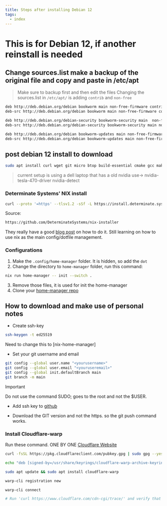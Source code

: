 ```yaml
---
title: Steps after installing Debian 12
tags:
  - index
---
```


# This is for Debian 12, if another reinstall is needed

## Change sources.list make a backup of the original file and copy and paste in /etc/apt

> Make sure to backup first and then edit the files
> Changing the sources.list in `/etc/apt/` is adding `contrib` and `non-free`

```txt
deb http://deb.debian.org/debian bookworm main non-free-firmware contrib non-free
deb-src http://deb.debian.org/debian bookworm main non-free-firmware contrib non-free

deb http://deb.debian.org/debian-security bookworm-security main  non-free-firmware contrib non-free
deb-src http://deb.debian.org/debian-security bookworm-security main non-free-firmware contrib non-free

deb http://deb.debian.org/debian bookworm-updates main non-free-firmware contrib non-free
deb-src http://deb.debian.org/debian bookworm-updates main non-free-firmware contrib non-free
```

## post debian 12 install to download

```bash
sudo apt install curl wget git micro btop build-essential cmake gcc make clang pandoc zlib1g-dev libffi-dev libffi8 libgmp-dev libgmp10 libncurses-dev libncurses5 libtinfo5 autoconf automake libncurses5-dev libssl-dev libwxgtk3.2-dev libgl1-mesa-dev libglu1-mesa-dev libpng-dev libssh-dev unixodbc-dev xsltproc fop default-jdk inotify-tools libyaml-dev rlwrap ripgrep papirus-icon-theme numix-icon-theme tango-icon-theme numix-icon-theme-circle arc-theme libsdl2-dev libsdl2-image-dev libsdl2-ttf-dev fonts-arphic-ukai fonts-arphic-uming fonts-ipafont-mincho fonts-ipafont-gothic fonts-unfonts-core fonts-unfonts-extra bison flex fonts-tlwg-garuda m4 libwxgtk-webview3.2-dev libxml2-utils openjdk-17-jdk

```

> current setup is using a dell laptop that has a old nvidia
> use-> nvidia-tesla-470-driver
> nvidia-detect

### Determinate Systems' NIX install

```bash
curl --proto '=https' --tlsv1.2 -sSf -L https://install.determinate.systems/nix | sh -s -- install
```

Source:
```bash
https://github.com/DeterminateSystems/nix-installer
```

They really have a good [blog post](https://determinate.systems/posts/determinate-nix-installer/) on how to do it.
Still learning on how to use nix as the main config/dotfile management.

### Configurations

1. Make the `.config/home-manager` folder. It is hidden, so add the `dot`
2. Change the directory to `home-manager` folder, run this command:
```bash
nix run home-manager -- init --switch .
```
3. Remove those files, it is used for init the home-manager
4. Clone your [home-manager repo](https://github.com/jnkk/debian-nix-home-manager)

## How to download and make use of personal notes

- Create ssh-key

```bash
ssh-keygen -t ed25519
```

Need to change this to [nix-home-manager]

- Set your git username and email

```bash
git config --global user.name "<yourusername>"
git config --global user.email "<youruseremail>"
git config --global init.defaultBranch main
git branch -m main
```

> [!IMPORTANT]
> Do not use the command SUDO; goes to the root and not the $USER.

- Add ssh key to [github](https://github.com/settings/keys)

- Download the GIT version and not the https. so the git push command works.


### Install Cloudflare-warp
Run these command. ONE BY ONE
[Cloudflare Website](https://developers.cloudflare.com/warp-client/get-started/linux/)

```bash
curl -fsSL https://pkg.cloudflareclient.com/pubkey.gpg | sudo gpg --yes --dearmor --output /usr/share/keyrings/cloudflare-warp-archive-keyring.gpg

echo "deb [signed-by=/usr/share/keyrings/cloudflare-warp-archive-keyring.gpg] https://pkg.cloudflareclient.com/ $(lsb_release -cs) main" | sudo tee /etc/apt/sources.list.d/cloudflare-client.list

sudo apt update && sudo apt install cloudflare-warp

warp-cli registration new

warp-cli connect

# Run 'curl https://www.cloudflare.com/cdn-cgi/trace/' and verify that 'warp=on'.
```
